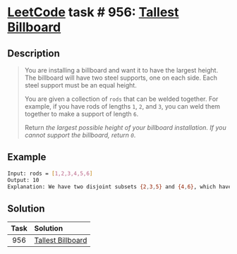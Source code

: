 # [LeetCode][leetcode] task # 956: [Tallest Billboard][task]

Description
-----------

> You are installing a billboard and want it to have the largest height.
> The billboard will have two steel supports, one on each side. Each steel support must be an equal height.
> 
> You are given a collection of `rods` that can be welded together.
> For example, if you have rods of lengths `1`, `2`, and `3`, you can weld them together to make a support of length `6`.
> 
> Return _the largest possible height of your billboard installation. If you cannot support the billboard, return `0`_.

Example
-------

```sh
Input: rods = [1,2,3,4,5,6]
Output: 10
Explanation: We have two disjoint subsets {2,3,5} and {4,6}, which have the same sum = 10.
```

Solution
--------

| Task | Solution                      |
|:----:|:------------------------------|
| 956  | [Tallest Billboard][solution] |


[leetcode]: <http://leetcode.com/>
[task]: <https://leetcode.com/problems/tallest-billboard/>
[solution]: <https://github.com/wellaxis/praxis-leetcode/blob/main/src/main/java/com/witalis/praxis/leetcode/task/h10/p956/option/Practice.java>
